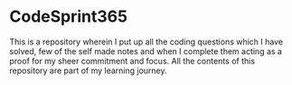 # CodeSprint365
This is a repository wherein I put up all the coding questions which I have solved, few of the self made notes and when I complete them acting as a proof for my sheer commitment and focus.
All the contents of this repository are part of my learning journey.






